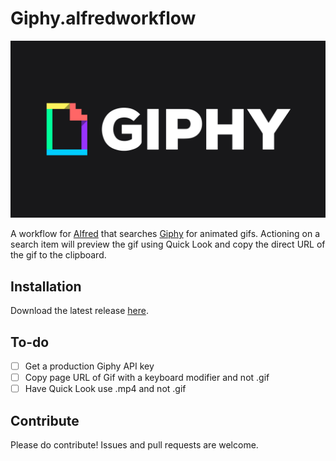 # Giphy.alfredworkflow

![Animated Giphy Logo, Courtesy of Giphy](README.gif)

A workflow for [Alfred][alfred] that searches [Giphy][giphy] for animated gifs.
Actioning on a search item will preview the gif using Quick Look and copy the
direct URL of the gif to the clipboard.

[alfred]: https://www.alfredapp.com/
[giphy]: https://giphy.com/

## Installation

Download the latest release [here][releases].

[releases]: https://github.com/kejadlen/giphy.alfredworkflow/releases

## To-do

- [ ] Get a production Giphy API key
- [ ] Copy page URL of Gif with a keyboard modifier and not .gif
- [ ] Have Quick Look use .mp4 and not .gif

## Contribute

Please do contribute! Issues and pull requests are welcome.
